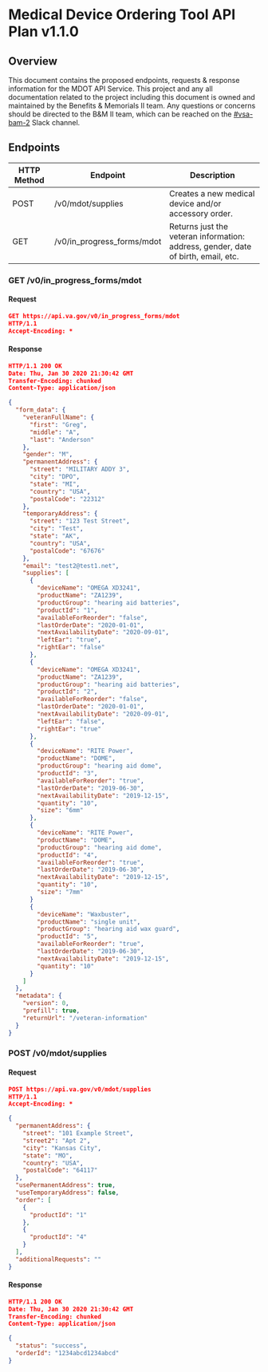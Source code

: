 # Medical Device Ordering Tool API Plan v1.1.0

## Overview

This document contains the proposed endpoints, requests & response information for the MDOT API Service. This project and any all documentation related to the project including this document is owned and maintained by the Benefits & Memorials II team. Any questions or concerns should be directed to the B&M II team, which can be reached on the [#vsa-bam-2](https://dsva.slack.com/channels/vsa-bam-2) Slack channel.

## Endpoints

| HTTP Method | Endpoint                     | Description                                                                                                |
|-------------|------------------------------|------------------------------------------------------------------------------------------------------------|
| POST        | /v0/mdot/supplies           | Creates a new medical device and/or accessory order.                                                       |
| GET         | /v0/in_progress_forms/mdot   | Returns just the veteran information: address, gender, date of birth, email, etc.                          |

### GET /v0/in_progress_forms/mdot

#### Request

```json
GET https://api.va.gov/v0/in_progress_forms/mdot
HTTP/1.1
Accept-Encoding: *
```

#### Response

```json
HTTP/1.1 200 OK
Date: Thu, Jan 30 2020 21:30:42 GMT
Transfer-Encoding: chunked
Content-Type: application/json

{
  "form_data": {
    "veteranFullName": {
      "first": "Greg",
      "middle": "A",
      "last": "Anderson"
    },
    "gender": "M",
    "permanentAddress": {
      "street": "MILITARY ADDY 3",
      "city": "DPO",
      "state": "MI",
      "country": "USA",
      "postalCode": "22312"
    },
    "temporaryAddress": {
      "street": "123 Test Street",
      "city": "Test",
      "state": "AK",
      "country": "USA",
      "postalCode": "67676"
    },
    "email": "test2@test1.net",
    "supplies": [
      {
        "deviceName": "OMEGA XD3241",
        "productName": "ZA1239",
        "productGroup": "hearing aid batteries",
        "productId": "1",
        "availableForReorder": "false",
        "lastOrderDate": "2020-01-01",
        "nextAvailabilityDate": "2020-09-01",
        "leftEar": "true",
        "rightEar": "false"
      },
      {
        "deviceName": "OMEGA XD3241",
        "productName": "ZA1239",
        "productGroup": "hearing aid batteries",
        "productId": "2",
        "availableForReorder": "false",
        "lastOrderDate": "2020-01-01",
        "nextAvailabilityDate": "2020-09-01",
        "leftEar": "false",
        "rightEar": "true"
      },
      {
        "deviceName": "RITE Power",
        "productName": "DOME",
        "productGroup": "hearing aid dome",
        "productId": "3",
        "availableForReorder": "true",
        "lastOrderDate": "2019-06-30",
        "nextAvailabilityDate": "2019-12-15",
        "quantity": "10",
        "size": "6mm"
      },
      {
        "deviceName": "RITE Power",
        "productName": "DOME",
        "productGroup": "hearing aid dome",
        "productId": "4",
        "availableForReorder": "true",
        "lastOrderDate": "2019-06-30",
        "nextAvailabilityDate": "2019-12-15",
        "quantity": "10",
        "size": "7mm"
      }
      {
        "deviceName": "Waxbuster",
        "productName": "single unit",
        "productGroup": "hearing aid wax guard",
        "productId": "5",
        "availableForReorder": "true",
        "lastOrderDate": "2019-06-30",
        "nextAvailabilityDate": "2019-12-15",
        "quantity": "10"
      }
    ]
  },
  "metadata": {
    "version": 0,
    "prefill": true,
    "returnUrl": "/veteran-information"
  }
}
```


### POST /v0/mdot/supplies

#### Request

```json
POST https://api.va.gov/v0/mdot/supplies
HTTP/1.1
Accept-Encoding: *

{
  "permanentAddress": {
    "street": "101 Example Street",
    "street2": "Apt 2",
    "city": "Kansas City",
    "state": "MO",
    "country": "USA",
    "postalCode": "64117"
  },
  "usePermanentAddress": true,
  "useTemporaryAddress": false,
  "order": [
    {
      "productId": "1"
    },
    {
      "productId": "4"
    }
  ],
  "additionalRequests": ""
}
```

#### Response

```json
HTTP/1.1 200 OK
Date: Thu, Jan 30 2020 21:30:42 GMT
Transfer-Encoding: chunked
Content-Type: application/json

{
  "status": "success",
  "orderId": "1234abcd1234abcd"
}
```
